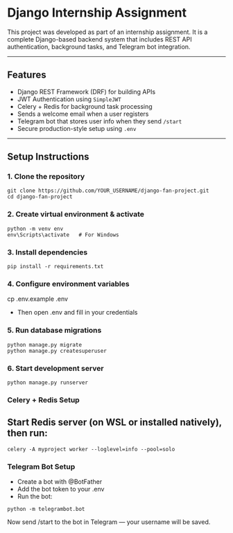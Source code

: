 #  Django Internship Assignment 

This project was developed as part of an internship assignment. It is a complete Django-based backend system that includes REST API authentication, background tasks, and Telegram bot integration.

---

##  Features

- Django REST Framework (DRF) for building APIs  
- JWT Authentication using `SimpleJWT`  
- Celery + Redis for background task processing  
- Sends a welcome email when a user registers  
- Telegram bot that stores user info when they send `/start`  
- Secure production-style setup using `.env`

---


##  Setup Instructions

### 1. Clone the repository
```
git clone https://github.com/YOUR_USERNAME/django-fan-project.git
cd django-fan-project
```

### 2. Create virtual environment & activate
```
python -m venv env
env\Scripts\activate   # For Windows
```

### 3. Install dependencies
```
pip install -r requirements.txt
```

### 4. Configure environment variables
cp .env.example .env
- Then open .env and fill in your credentials

### 5. Run database migrations
```
python manage.py migrate
python manage.py createsuperuser
```

### 6. Start development server
```
python manage.py runserver
```

### Celery + Redis Setup
## Start Redis server (on WSL or installed natively), then run:
```
celery -A myproject worker --loglevel=info --pool=solo
```

### Telegram Bot Setup
  - Create a bot with @BotFather
  - Add the bot token to your .env
  - Run the bot:

  ``` 
  python -m telegrambot.bot
  ```
Now send /start to the bot in Telegram — your username will be saved.
